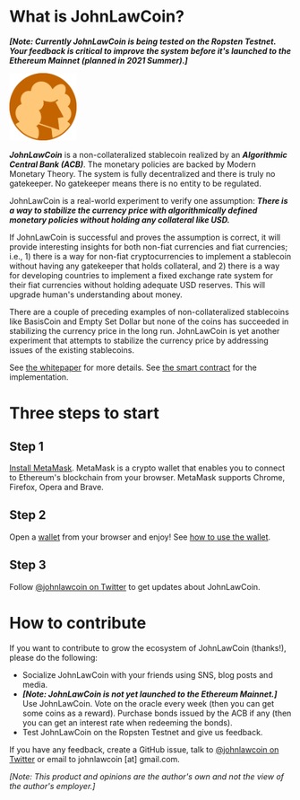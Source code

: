 # What is JohnLawCoin?

***[Note: Currently JohnLawCoin is being tested on the Ropsten Testnet. Your feedback is critical to improve the system before it's launched to the Ethereum Mainnet (planned in 2021 Summer).]***

<img src="./docs/logo.png" width=120px>

***JohnLawCoin*** is a non-collateralized stablecoin realized by an ***Algorithmic Central Bank (ACB)***. The monetary policies are backed by Modern Monetary Theory. The system is fully decentralized and there is truly no gatekeeper. No gatekeeper means there is no entity to be regulated.

JohnLawCoin is a real-world experiment to verify one assumption: ***There is a way to stabilize the currency price with algorithmically defined monetary policies without holding any collateral like USD.***

If JohnLawCoin is successful and proves the assumption is correct, it will provide interesting insights for both non-fiat currencies and fiat currencies; i.e., 1) there is a way for non-fiat cryptocurrencies to implement a stablecoin without having any gatekeeper that holds collateral, and 2) there is a way for developing countries to implement a fixed exchange rate system for their fiat currencies without holding adequate USD reserves. This will upgrade human's understanding about money.

There are a couple of preceding examples of non-collateralized stablecoins like BasisCoin and Empty Set Dollar but none of the coins has succeeded in stabilizing the currency price in the long run. JohnLawCoin is yet another experiment that attempts to stabilize the currency price by addressing issues of the existing stablecoins.

See [the whitepaper](./docs/whitepaper.pdf) for more details. See [the smart contract](https://github.com/xharaken/john-law-coin/blob/main/contracts/JohnLawCoin.sol) for the implementation.

# Three steps to start

## Step 1

[Install MetaMask](./HowToInstallMetamask.md). MetaMask is a crypto wallet that enables you to connect to Ethereum's blockchain from your browser. MetaMask supports Chrome, Firefox, Opera and Brave.

## Step 2

Open a [wallet](https://xharaken.github.io/john-law-coin/wallet/wallet.html) from your browser and enjoy! See [how to use the wallet](./HowToUseWallet.md).

## Step 3

Follow [@johnlawcoin on Twitter](https://twitter.com/johnlawcoin) to get updates about JohnLawCoin.

# How to contribute

If you want to contribute to grow the ecosystem of JohnLawCoin (thanks!), please do the following:

* Socialize JohnLawCoin with your friends using SNS, blog posts and media.
* ***[Note: JohnLawCoin is not yet launched to the Ethereum Mainnet.]*** Use JohnLawCoin. Vote on the oracle every week (then you can get some coins as a reward). Purchase bonds issued by the ACB if any (then you can get an interest rate when redeeming the bonds).
* Test JohnLawCoin on the Ropsten Testnet and give us feedback.

If you have any feedback, create a GitHub issue, talk to [@johnlawcoin on Twitter](https://twitter.com/johnlawcoin) or email to johnlawcoin [at] gmail.com.

*[Note: This product and opinions are the author's own and not the view of the author's employer.]*

